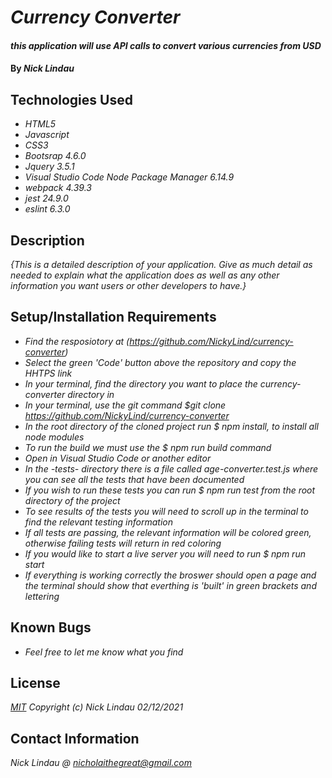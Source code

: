 # _Currency Converter_

#### _this application will use API calls to convert various currencies from USD_

#### By _**Nick Lindau**_

## Technologies Used

* _HTML5_
* _Javascript_
* _CSS3_
* _Bootsrap 4.6.0_
* _Jquery 3.5.1_
* _Visual Studio Code_
_Node Package Manager 6.14.9_
* _webpack 4.39.3_
* _jest 24.9.0_
* _eslint 6.3.0_
## Description

_{This is a detailed description of your application. Give as much detail as needed to explain what the application does as well as any other information you want users or other developers to have.}_

## Setup/Installation Requirements

* _Find the resposiotory at (https://github.com/NickyLind/currency-converter)_
* _Select the green 'Code' button above the repository and copy the HHTPS link_
* _In your terminal, find the directory you want to place the currency-converter directory in_
* _In your terminal, use the git command $git clone https://github.com/NickyLind/currency-converter_
* _In the root directory of the cloned project run $ npm install, to install all node modules_
* _To run the build we must use the $ npm run build command_
* _Open in Visual Studio Code or another editor_
* _In the -tests- directory there is a file called age-converter.test.js where you can see all the tests that have been documented_
* _If you wish to run these tests you can run $ npm run test from the root directory of the project_
* _To see results of the tests you will need to scroll up in the terminal to find the relevant testing information_
* _If all tests are passing, the relevant information will be colored green, otherwise failing tests will return in red coloring_
* _If you would like to start a live server you will need to run $ npm run start_
* _If everything is working correctly the broswer should open a page and the terminal should show that everthing is 'built' in green brackets and lettering_

## Known Bugs

* _Feel free to let me know what you find_


## License

_[MIT](https://choosealicense.com/licenses/mit/)_
 _Copyright (c) Nick Lindau 02/12/2021_

## Contact Information

_Nick Lindau @ <nicholaithegreat@gmail.com>_
